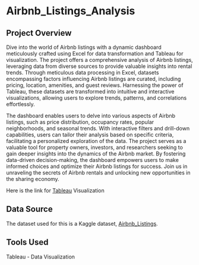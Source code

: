 # Airbnb_Listings_Analysis

## Project Overview

Dive into the world of Airbnb listings with a dynamic dashboard meticulously crafted using Excel for data transformation and Tableau for visualization. The project offers a comprehensive analysis of Airbnb listings, leveraging data from diverse sources to provide valuable insights into rental trends. Through meticulous data processing in Excel, datasets encompassing factors influencing Airbnb listings are curated, including pricing, location, amenities, and guest reviews. Harnessing the power of Tableau, these datasets are transformed into intuitive and interactive visualizations, allowing users to explore trends, patterns, and correlations effortlessly.

The dashboard enables users to delve into various aspects of Airbnb listings, such as price distribution, occupancy rates, popular neighborhoods, and seasonal trends. With interactive filters and drill-down capabilities, users can tailor their analysis based on specific criteria, facilitating a personalized exploration of the data. The project serves as a valuable tool for property owners, investors, and researchers seeking to gain deeper insights into the dynamics of the Airbnb market. By fostering data-driven decision-making, the dashboard empowers users to make informed choices and optimize their Airbnb listings for success. Join us in unraveling the secrets of Airbnb rentals and unlocking new opportunities in the sharing economy.

Here is the link for [Tableau](https://public.tableau.com/views/AirbnbNYCListingsAnalysis/AIrbnbDashboard?:language=en-US&:sid=&:display_count=n&:origin=viz_share_link) Visualization
## Data Source

The dataset used for this is a Kaggle dataset, [Airbnb_Listings](https://www.kaggle.com/datasets/dgomonov/new-york-city-airbnb-open-data).

## Tools Used

Tableau - Data Visualization
